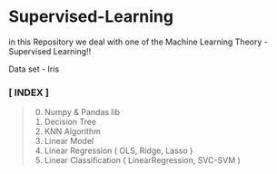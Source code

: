 # Supervised-Learning
in this Repository we deal with one of the Machine Learning Theory - Supervised Learning!!

Data set - Iris

### [ INDEX ]
> 0. Numpy & Pandas lib
> 1. Decision Tree
> 2. KNN Algorithm
> 3. Linear Model
>   1. Linear Regression ( OLS, Ridge, Lasso )
>   2. Linear Classification ( LinearRegression, SVC-SVM )
